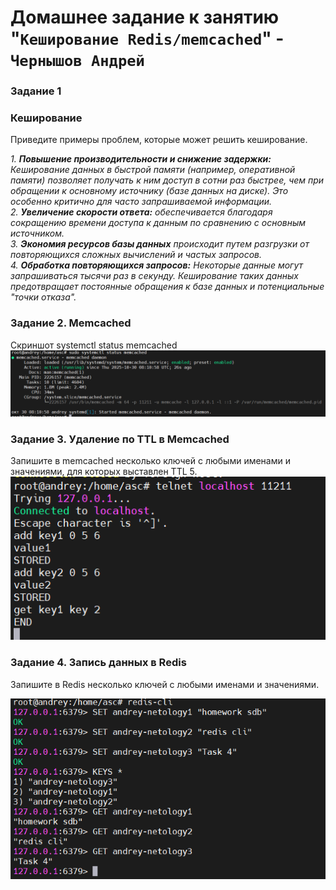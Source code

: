 # Домашнее задание к занятию "`Кеширование Redis/memcached`" - `Чернышов Андрей`

### Задание 1
### Кеширование
Приведите примеры проблем, которые может решить кеширование.

*1. **Повышение производительности и снижение задержки:** Кеширование данных в быстрой памяти (например, оперативной памяти) позволяет получать к ним доступ в сотни раз быстрее, чем при обращении к основному источнику (базе данных на диске). Это особенно критично для часто запрашиваемой информации.  
2. **Увеличение скорости ответа:** обеспечивается благодаря сокращению времени доступа к данным по сравнению с основным источником.  
3. **Экономия ресурсов базы данных** происходит путем разгрузки от повторяющихся сложных вычислений и частых запросов.  
4. **Обработка повторяющихся запросов:** Некоторые данные могут запрашиваться тысячи раз в секунду. Кеширование таких данных предотвращает постоянные обращения к базе данных и потенциальные "точки отказа".*

### Задание 2. Memcached
Скриншот systemctl status memcached
![systemctl status memcached](https://github.com/ANDREYTOLOGY/sdb-hw/blob/main/img/status_memcached.png)

### Задание 3. Удаление по TTL в Memcached
Запишите в memcached несколько ключей с любыми именами и значениями, для которых выставлен TTL 5.
![del key memcached](https://github.com/ANDREYTOLOGY/sdb-hw/blob/main/img/del_key_memcached.png)



### Задание 4. Запись данных в Redis
Запишите в Redis несколько ключей с любыми именами и значениями.

![redis cli](https://github.com/ANDREYTOLOGY/sdb-hw/blob/main/img/redis_cli.png)
